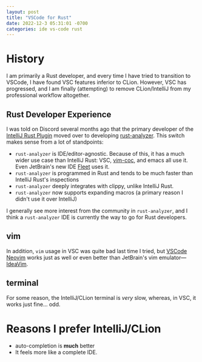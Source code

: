 ```yaml
---
layout: post
title: "VSCode for Rust"
date: 2022-12-3 05:31:01 -0700
categories: ide vs-code rust
---
```


# History

I am primarily a Rust developer, and every time I have tried to transition to VSCode, I have found VSC features
inferior to CLion. However, VSC has progressed, and I am finally (attempting) to remove CLion/IntelliJ from my professional workflow altogether.

## Rust Developer Experience

I was told on Discord several months ago that the primary developer of the [IntelliJ Rust Plugin](https://github.com/intellij-rust/intellij-rust)
moved over to developing [rust-analyzer](https://github.com/rust-lang/rust-analyzer). This switch makes sense from a lot of standpoints:

- `rust-analyzer` is IDE/editor-agnostic. Because of this, it has a much wider use case than IntelliJ Rust: VSC, [vim-coc](https://github.com/neoclide/coc.nvim), and emacs all use it. Even JetBrain's new IDE [Fleet](https://www.jetbrains.com/fleet/) uses it.
- `rust-analyzer` is programmed in Rust and tends to be much faster than IntelliJ Rust's inspections
- `rust-analyzer` deeply integrates with clippy, unlike IntelliJ Rust.
- `rust-analyzer` now supports expanding macros (a primary reason I didn't use it over IntelliJ)

I generally see more interest from the community in `rust-analyzer`, and I think a `rust-analyzer` IDE is currently the way to go for Rust developers.

## vim

In addition, `vim` usage in VSC was quite bad last time I tried, but [VSCode Neovim](https://marketplace.visualstudio.com/items?itemName=asvetliakov.vscode-neovim) works just as well or even better than JetBrain's vim emulator—[IdeaVim](https://github.com/JetBrains/ideavim).

## terminal
For some reason, the IntelliJ/CLion terminal is *very* slow, whereas, in VSC, it works just fine... odd.

# Reasons I prefer IntelliJ/CLion

- auto-completion is **much** better
- It feels more like a complete IDE.